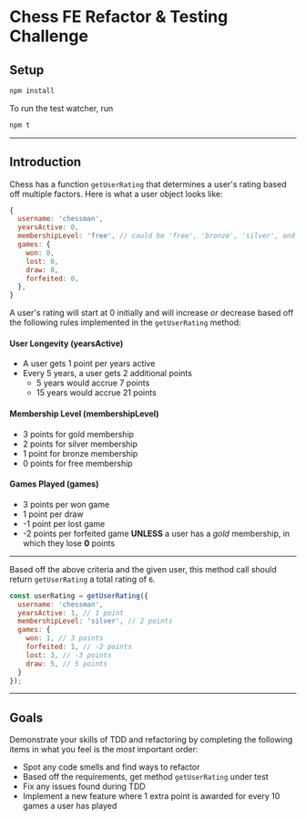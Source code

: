 # Chess FE Refactor & Testing Challenge

## Setup 

```bash
npm install
```

To run the test watcher, run

```bash
npm t
``` 

--- 

## Introduction

Chess has a function `getUserRating` that determines a user's rating based off multiple factors. Here is what a user object looks like:

```js
{
  username: 'chessman',
  yearsActive: 0,
  membershipLevel: 'free', // could be 'free', 'bronze', 'silver', and 'gold'
  games: {
    won: 0,
    lost: 0,
    draw: 0,
    forfeited: 0,
  },
}
```

A user's rating will start at 0 initially and will increase _or_ decrease based off the following rules implemented in the `getUserRating` method:

#### User Longevity (yearsActive)
- A user gets 1 point per years active
- Every 5 years, a user gets 2 additional points
  - 5 years would accrue 7 points
  - 15 years would accrue 21 points

#### Membership Level (membershipLevel)
- 3 points for gold membership
- 2 points for silver membership
- 1 point for bronze membership
- 0 points for free membership

#### Games Played (games)
- 3 points per won game
- 1 point per draw
- -1 point per lost game
- -2 points per forfeited game **UNLESS** a user has a _gold_ membership, in which they lose **0** points

--- 

Based off the above criteria and the given user, this method call should return `getUserRating` a total rating of `6`.

```js
const userRating = getUserRating({
  username: 'chessman',
  yearsActive: 1, // 1 point
  membershipLevel: 'silver', // 2 points
  games: {
    won: 1, // 3 points
    forfeited: 1, // -2 points
    lost: 3, // -3 points
    draw: 5, // 5 points
  }
});
```

---

## Goals 

Demonstrate your skills of TDD and refactoring by completing the following items in what you feel is the _most_ important order:

- Spot any code smells and find ways to refactor
- Based off the requirements, get method `getUserRating` under test
- Fix any issues found during TDD
- Implement a new feature where 1 extra point is awarded for every 10 games a user has played
